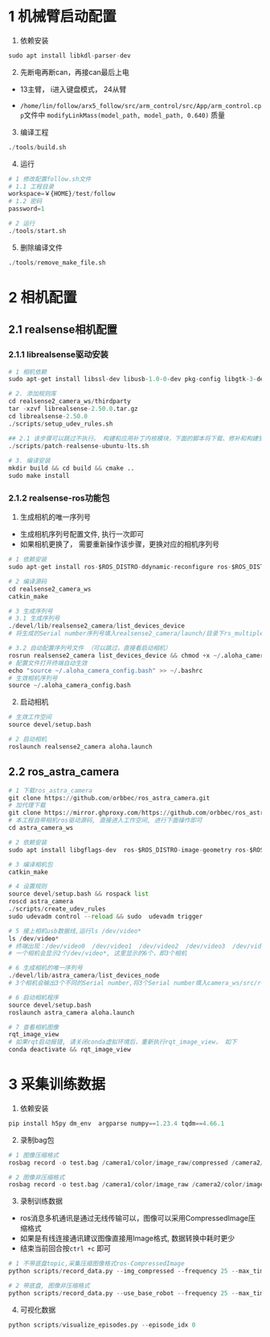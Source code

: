 

# 1 机械臂启动配置

1. 依赖安装
~~~python
sudo apt install libkdl-parser-dev
~~~


2. 先断电再断can，再接can最后上电
+ 13主臂， i进入键盘模式， 24从臂

+ `/home/lin/follow/arx5_follow/src/arm_control/src/App/arm_control.cpp`文件中
`modifyLinkMass(model_path, model_path, 0.640)` 质量

3. 编译工程
~~~python
./tools/build.sh
~~~

4. 运行

~~~python
# 1 修改配置follow.sh文件
# 1.1 工程目录
workspace=￥{HOME}/test/follow
# 1.2 密码
password=1

# 2 运行
./tools/start.sh
~~~


5. 删除编译文件
~~~python
./tools/remove_make_file.sh
~~~


# 2 相机配置

## 2.1 realsense相机配置

### 2.1.1 librealsense驱动安装
~~~python
# 1 相机依赖
sudo apt-get install libssl-dev libusb-1.0-0-dev pkg-config libgtk-3-dev libglfw3-dev libgl1-mesa-dev libglu1-mesa-dev libuvc-dev libgoogle-glog-dev

# 2. 添加规则库
cd realsense2_camera_ws/thirdparty
tar -xzvf librealsense-2.50.0.tar.gz
cd librealsense-2.50.0
./scripts/setup_udev_rules.sh

## 2.1 该步骤可以跳过不执行。 构建和应用补丁内核模块，下面的脚本将下载、修补和构建受 realsense 影响的内核模块（驱动程序）。然后它将尝试插入修补模块而不是活动模块。如果失败，原始 uvc 模块将被恢复。
./scripts/patch-realsense-ubuntu-lts.sh
 
# 3. 编译安装
mkdir build && cd build && cmake ..
sudo make install
~~~

### 2.1.2 realsense-ros功能包 

1. 生成相机的唯一序列号
+ 生成相机序列号配置文件, 执行一次即可
+ 如果相机更换了， 需要重新操作该步骤，更换对应的相机序列号

~~~python
# 1 依赖安装
sudo apt-get install ros-$ROS_DISTRO-ddynamic-reconfigure ros-$ROS_DISTRO-rgbd-launch

# 2 编译源码
cd realsense2_camera_ws
catkin_make

# 3 生成序列号
# 3.1 生成序列号
./devel/lib/realsense2_camera/list_devices_device
# 将生成的Serial number序列号填入realsense2_camera/launch/目录下rs_multiple_devices.launch文件serial_no_camera*的默认值即可, 这里对rs_multiple_devices.launch复制后重命名为aloha.launch进行操作

# 3.2 自动配置序列号文件 （可以跳过，直接看启动相机）
rosrun realsense2_camera list_devices_device && chmod +x ~/.aloha_camera_config.bash
# 配置文件打开终端自动生效
echo "source ~/.aloha_camera_config.bash" >> ~/.bashrc
# 生效相机序列号 
source ~/.aloha_camera_config.bash
~~~

2. 启动相机
~~~python
# 生效工作空间
source devel/setup.bash

# 2 启动相机
roslaunch realsense2_camera aloha.launch
~~~

## 2.2 ros_astra_camera

~~~python
# 1 下载ros_astra_camera
git clone https://github.com/orbbec/ros_astra_camera.git
# 加代理下载
git clone https://mirror.ghproxy.com/https://github.com/orbbec/ros_astra_camera.git
# 本工程自带相机ros驱动源码, 直接进入工作空间, 进行下面操作即可
cd astra_camera_ws

# 2 依赖安装
sudo apt install libgflags-dev  ros-$ROS_DISTRO-image-geometry ros-$ROS_DISTRO-camera-info-manager ros-$ROS_DISTRO-image-transport ros-$ROS_DISTRO-image-publisher libgoogle-glog-dev libusb-1.0-0-dev libuvc-dev libeigen3-dev

# 3 编译相机包
catkin_make

# 4 设置规则
source devel/setup.bash && rospack list
roscd astra_camera
./scripts/create_udev_rules
sudo udevadm control --reload && sudo  udevadm trigger

# 5 接上相机usb数据线,运行ls /dev/video*
ls /dev/video*
# 终端出现：/dev/video0  /dev/video1  /dev/video2  /dev/video3  /dev/video4  /dev/video5
# 一个相机会显示2个/dev/video*, 这里显示的6个，即3个相机

# 6 生成相机的唯一序列号
./devel/lib/astra_camera/list_devices_node
# 3个相机会输出3个不同的Serial number,将3个Serial number填入camera_ws/src/ros_astra_camera/launch/multi_dabai.launch中的camera*_serila_number参数即可，这里将multi_dabai.launch复制了一份重命名为aloha.launch

# 6 启动相机程序
source devel/setup.bash
roslaunch astra_camera aloha.launch

# 7 查看相机图像
rqt_image_view
# 如果rqt启动报错, 请关闭conda虚拟环境后，重新执行rqt_image_view， 如下
conda deactivate && rqt_image_view
~~~


# 3 采集训练数据

1. 依赖安装
~~~python
pip install h5py dm_env  argparse numpy==1.23.4 tqdm==4.66.1
~~~


2. 录制bag包
~~~python
# 1 图像压缩格式
rosbag record -o test.bag /camera1/color/image_raw/compressed /camera2/color/image_raw/compressed /camera3/color/image_raw/compressed /master/joint_left /master/joint_right /puppet/joint_left /puppet/joint_right

# 2 图像非压缩格式
rosbag record -o test.bag /camera1/color/image_raw /camera2/color/image_raw /camera3/color/image_raw /master/joint_left /master/joint_right /puppet/joint_left /puppet/joint_right
~~~


3. 录制训练数据

+ ros消息多机通讯是通过无线传输可以，图像可以采用CompressedImage压缩格式
+ 如果是有线连接通讯建议图像直接用Image格式, 数据转换中耗时更少
+ 结束当前回合按`ctrl +c` 即可

~~~python
# 1 不带底盘topic,采集压缩图像格式ros-CompressedImage
python scripts/record_data.py --img_compressed --frequency 25 --max_timesteps 500 --episode_idx 0

# 2 带底盘, 图像非压缩格式
python scripts/record_data.py --use_base_robot --frequency 25 --max_timesteps 300 --episode_idx 0
~~~

4. 可视化数据
~~~python
python scripts/visualize_episodes.py --episode_idx 0
~~~
